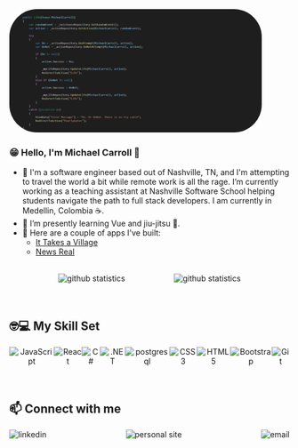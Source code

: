<div align="center" style="width: 90%; height: auto;">
  <img src="./Life(MichaelCarroll).png" alt="Michael Carroll, Life" style="border-radius: 50px;" />
</div>

### 😁 Hello, I'm Michael Carroll 👋

- 🔭 I'm a software engineer based out of Nashville, TN, and I'm attempting to travel the world a bit while remote work is all the rage. I’m currently working as a teaching assistant at Nashville Software School helping students navigate the path to full stack developers. I am currently in Medellin, Colombia ☕.
- 🌱 I’m presently learning Vue and jiu-jitsu 🥋.
- 🔨 Here are a couple of apps I've built:
  - [It Takes a Village](https://github.com/Keartroth/It-Takes-A-Village)
  - [News Real](https://github.com/Keartroth/News-Real)

<br/>

<div align="center" style="display: flex; justify-content: space-evenly;">
  <img src="https://github-readme-stats.vercel.app/api?username=Keartroth&show_icons=true&count_private=true&theme=gruvbox" alt="github statistics" />
  <img src="https://github-readme-stats.vercel.app/api/top-langs/?username=Keartroth&layout=compact&theme=gruvbox" alt="github statistics" />
</div>

<br/>
<br/>

## 🤓💻 My Skill Set
<div align="center" style="display: flex; justify-content: space-between;">
  <img src="https://profilinator.rishav.dev/skills-assets/javascript-original.svg" alt="JavaScript" height="50" />
  <img src="https://profilinator.rishav.dev/skills-assets/react-original-wordmark.svg" alt="React" height="50" />
  <img src="https://profilinator.rishav.dev/skills-assets/csharp-original.svg" alt="C#" height="50" />
  <img src="https://profilinator.rishav.dev/skills-assets/dot-net-original-wordmark.svg" alt=".NET" height="50" />
  <img src="https://profilinator.rishav.dev/skills-assets/postgresql-original-wordmark.svg" alt="postgresql" height="50" />
  <img src="https://profilinator.rishav.dev/skills-assets/css3-original-wordmark.svg" alt="CSS3" height="50" />
  <img src="https://profilinator.rishav.dev/skills-assets/html5-original-wordmark.svg" alt="HTML5" height="50" />
  <img src="https://profilinator.rishav.dev/skills-assets/bootstrap-plain.svg" alt="Bootstrap" height="50" />
  <img src="https://profilinator.rishav.dev/skills-assets/git-scm-icon.svg" alt="Git" height="50" />
</div>

<br/>

## 📫 Connect with me
<div align="center" style="display: flex; justify-content: space-between;">
  <a href="https://www.linkedin.com/in/mecarrolljr/" target="_blank" style="text-decoration: none; &:hover {text-decoration: none;}">
    <img src="https://img.shields.io/badge/linkedin-%231E77B5.svg?&style=for-the-badge&logo=linkedin&logo" alt="linkedin" height="30" />
  </a>  
  <a href="https://keartroth.github.io/" target="_blank" style="text-decoration: none; &:hover {text-decoration: none;}">
    <img src="https://img.shields.io/badge/Keartroth-Personal%20Site-lightgrey?style=flat-square&logo=github&logo" alt="personal site" height="30" />
  </a>
  <a href="mailto: mecarrolljr@tutanota.com" style="text-decoration: none; &:hover {text-decoration: none;}">
    <img src="https://img.shields.io/badge/Email-Send%20me%20a%20message-blue?style=flat-square&logo=minutemailer" alt="email" height="30" />
  </a>
</div>
<br/>
